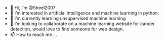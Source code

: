 - 👋 Hi, I’m @Sheel2007
- 👀 I’m interested in artificial intelligence and machine learning in python.
- 🌱 I’m currently learning unsupervised machine learning
- 💞️ I’m looking to collaborate on a machine learning website for cancer detection, would love to find someone for web design.
- 📫 How to reach me ...

<!---
Sheel2007/Sheel2007 is a ✨ special ✨ repository because its `README.md` (this file) appears on your GitHub profile.
You can click the Preview link to take a look at your changes.
--->
